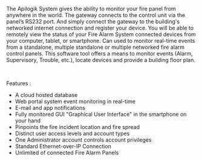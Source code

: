 The Apilogik System gives the ability to monitor your fire panel from anywhere in the world. The gateway 
connects to the control unit via the panel’s RS232 port. And simply connect the gateway to the building's 
networked internet connection and register your device. You will be able to remotely view the status of 
your Fire Alarm System connected devices from your computer, tablet, or smartphone. Can used to 
monitor real-time events from a standalone, multiple standalone or multiple networked fire alarm control 
panels. This software tool offers a means to monitor events (Alarm, Supervisory, Trouble, etc.), locate 
devices and provide a building floor plan.

<br>

Features :
<ul class='list-disc ml-5 leading-loose'>
  <li>A cloud hosted database</li>
  <li>Web portal system event monitoring in real-time</li>
  <li>E-mail and app notifications</li>
  <li>Fully monitored GUI "Graphical User Interface" in the smartphone on your hand</li>
  <li>Pinpoints the fire incident location and fire spread</li>
  <li>Distinct user access levels and account types</li>
  <li>One Administrator account controls account privileges</li>
  <li>Standard Ethernet-over-IP Connection</li>
  <li>Unlimited of connected Fire Alarm Panels</li>
</ul>